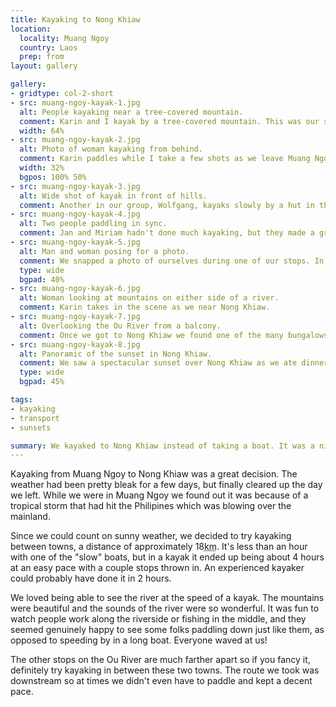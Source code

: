 ```yaml
---
title: Kayaking to Nong Khiaw
location:
  locality: Muang Ngoy
  country: Laos
  prep: from
layout: gallery

gallery:
- gridtype: col-2-short
- src: muang-ngoy-kayak-1.jpg
  alt: People kayaking near a tree-covered mountain.
  comment: Karin and I kayak by a tree-covered mountain. This was our scenery for the day.
  width: 64%
- src: muang-ngoy-kayak-2.jpg
  alt: Photo of woman kayaking from behind.
  comment: Karin paddles while I take a few shots as we leave Muang Ngoy.
  width: 32%
  bgpos: 100% 50%
- src: muang-ngoy-kayak-3.jpg
  alt: Wide shot of kayak in front of hills.
  comment: Another in our group, Wolfgang, kayaks slowly by a hut in the hills.
- src: muang-ngoy-kayak-4.jpg
  alt: Two people paddling in sync.
  comment: Jan and Miriam hadn't done much kayaking, but they made a great team. They were always paddling in sync with each other.
- src: muang-ngoy-kayak-5.jpg
  alt: Man and woman posing for a photo.
  comment: We snapped a photo of ourselves during one of our stops. In case you're wondering, that's a waterproof bag for our passports, not a necklace.
  type: wide 
  bgpad: 40%
- src: muang-ngoy-kayak-6.jpg
  alt: Woman looking at mountains on either side of a river.
  comment: Karin takes in the scene as we near Nong Khiaw.
- src: muang-ngoy-kayak-7.jpg
  alt: Overlooking the Ou River from a balcony.
  comment: Once we got to Nong Khiaw we found one of the many bungalows with a view of the river and treated ourselves to a lazy hour before dinner.
- src: muang-ngoy-kayak-8.jpg
  alt: Panoramic of the sunset in Nong Khiaw.
  comment: We saw a spectacular sunset over Nong Khiaw as we ate dinner by the bridge!
  type: wide
  bgpad: 45%

tags:
- kayaking
- transport
- sunsets

summary: We kayaked to Nong Khiaw instead of taking a boat. It was a nice four hour trip and we got to really enjoy the sights and sounds of the Ou River.
---
```


Kayaking from Muang Ngoy to Nong Khiaw was a great decision. The weather had been pretty bleak for a few days, but finally cleared up the day we left. While we were in Muang Ngoy we found out it was because of a tropical storm that had hit the Philipines which was blowing over the mainland.

Since we could count on sunny weather, we decided to try kayaking between towns, a distance of approximately 18<abbr title="kilometers">km</abbr>. It's less than an hour with one of the "slow" boats, but in a kayak it ended up being about 4 hours at an easy pace with a couple stops thrown in. An experienced kayaker could probably have done it in 2 hours.

We loved being able to see the river at the speed of a kayak. The mountains were beautiful and the sounds of the river were so wonderful. It was fun to watch people work along the riverside or fishing in the middle, and they seemed genuinely happy to see some folks paddling down just like them, as opposed to speeding by in a long boat. Everyone waved at us!

The other stops on the Ou River are much farther apart so if you fancy it, definitely try kayaking in between these two towns. The route we took was downstream so at times we didn't even have to paddle and kept a decent pace.
